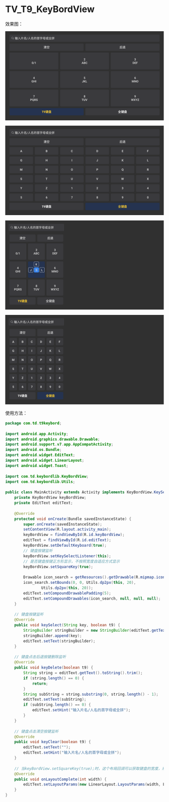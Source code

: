 # TV_T9_KeyBordView

效果图：

![运行效果](https://raw.githubusercontent.com/jaychou2012/TV_T9_KeyBordView/master/Screenshot_1556891580.png)

![运行效果](https://raw.githubusercontent.com/jaychou2012/TV_T9_KeyBordView/master/Screenshot_1556891594.png)

![运行效果](https://raw.githubusercontent.com/jaychou2012/TV_T9_KeyBordView/master/Screenshot_1556891741.png)

![运行效果](https://raw.githubusercontent.com/jaychou2012/TV_T9_KeyBordView/master/Screenshot_1556891744.png)

使用方法：
```java
package com.td.t9keybord;

import android.app.Activity;
import android.graphics.drawable.Drawable;
import android.support.v7.app.AppCompatActivity;
import android.os.Bundle;
import android.widget.EditText;
import android.widget.LinearLayout;
import android.widget.Toast;

import com.td.keybordlib.KeyBordView;
import com.td.keybordlib.Utils;

public class MainActivity extends Activity implements KeyBordView.KeySelectIml {
    private KeyBordView keyBordView;
    private EditText editText;

    @Override
    protected void onCreate(Bundle savedInstanceState) {
        super.onCreate(savedInstanceState);
        setContentView(R.layout.activity_main);
        keyBordView = findViewById(R.id.keyBordView);
        editText = findViewById(R.id.editText);
        keyBordView.setDefaultKeyboard(true);
        // 键盘按键监听
        keyBordView.setKeySelectListener(this);
        // 是否键盘按键正方形显示，不按照宽度自适应方式显示
        keyBordView.setSquareKey(true);

        Drawable icon_search = getResources().getDrawable(R.mipmap.icon_search);
        icon_search.setBounds(0, 0, Utils.dp2px(this, 20),
                Utils.dp2px(this, 20));
        editText.setCompoundDrawablePadding(5);
        editText.setCompoundDrawables(icon_search, null, null, null);
    }

    // 键盘按键监听
    @Override
    public void keySelect(String key, boolean t9) {
        StringBuilder stringBuilder = new StringBuilder(editText.getText().toString().trim());
        stringBuilder.append(key);
        editText.setText(stringBuilder);
    }

    // 键盘点击后退按键删除监听
    @Override
    public void keyDelete(boolean t9) {
        String string = editText.getText().toString().trim();
        if (string.length() == 0) {
            return;
        }
        String subString = string.substring(0, string.length() - 1);
        editText.setText(subString);
        if (subString.length() == 0) {
            editText.setHint("输入片名/人名的首字母或全拼");
        }
    }

    // 键盘点击清空按键监听
    @Override
    public void keyClear(boolean t9) {
        editText.setText("");
        editText.setHint("输入片名/人名的首字母或全拼");
    }

    // 当keyBordView.setSquareKey(true);时，这个布局回调可以获取键盘的宽度，来设置其他布局的宽度和键盘宽度相等
    @Override
    public void onLayoutComplete(int width) {
        editText.setLayoutParams(new LinearLayout.LayoutParams(width, LinearLayout.LayoutParams.WRAP_CONTENT));
    }
}
```

